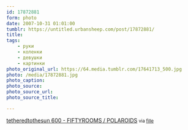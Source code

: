 ```yaml
---
id: 17872881
form: photo
date: 2007-10-31 01:01:00
tumblr: https://untitled.urbansheep.com/post/17872881/
title:
tags:
    - руки
    - коленки
    - девушки
    - картинки
photo_original_url: https://64.media.tumblr.com/17641713_500.jpg
photo: /media/17872881.jpg
photo_caption: 
photo_source:
photo_source_url:
photo_source_title:

---
```


<p><a href="http://www.fiftyrooms.com/article-3982946.html">tetheredtothesun 600 - FIFTYROOMS / POLAROIDS</a> <small>via <a href="http://fille.tumblr.com/post/17669473">fille</a></small></p>
